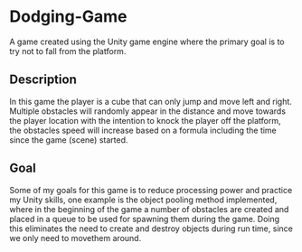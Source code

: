 # Dodging-Game
A game created using the Unity game engine where the primary goal is to try not to fall from the platform.

## Description

In this game the player is a cube that can only jump and move left and right. Multiple obstacles will randomly appear in the distance and move towards the player location with the intention to knock the player off the platform, the obstacles speed will increase based on a formula including the time since the game (scene) started. 

## Goal

Some of my goals for this game is to reduce processing power and practice my Unity skills, one example is the object pooling method implemented, where in the beginning of the game a number of obstacles are created and placed in a queue to be used for spawning them during the game. Doing this eliminates the need to create and destroy objects during run time, since we only need to movethem around.